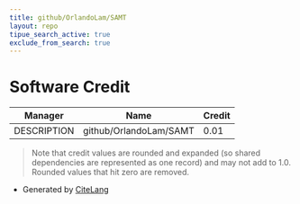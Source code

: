 ```yaml
---
title: github/OrlandoLam/SAMT
layout: repo
tipue_search_active: true
exclude_from_search: true
---
```

# Software Credit

|Manager|Name|Credit|
|-------|----|------|
|DESCRIPTION|github/OrlandoLam/SAMT|0.01|


> Note that credit values are rounded and expanded (so shared dependencies are represented as one record) and may not add to 1.0. Rounded values that hit zero are removed.


- Generated by [CiteLang](https://github.com/vsoch/citelang)
